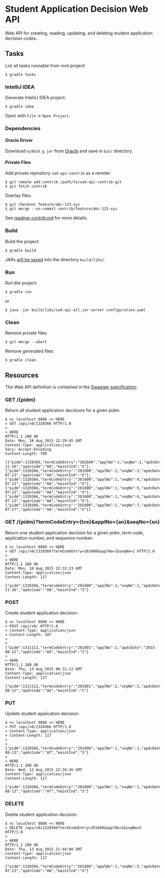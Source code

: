 # Student Application Decision Web API

Web API for creating, reading, updating, and deleting student application decision codes.


## Tasks

List all tasks runnable from root project:

    $ gradle tasks

### IntelliJ IDEA

Generate IntelliJ IDEA project:

    $ gradle idea

Open with `File` -> `Open Project`.

### Dependencies

#### Oracle Driver

Download `ojdbc6_g.jar` from [Oracle](http://www.oracle.com/technetwork/apps-tech/jdbc-112010-090769.html) and save in `bin/` directory.

#### Private Files

Add private repository `sad-api-contrib` as a remote:

    $ git remote add contrib /path/to/sad-api-contrib.git
    $ git fetch contrib

Overlay files:

    $ git checkout feature/abc-123-xyz
    $ git merge --no-commit contrib/feature/abc-123-xyz

See [readme-contrib.md](readme-contrib.md) for more details.

### Build

Build the project:

    $ gradle build

JARs [will be saved](https://github.com/johnrengelman/shadow#using-the-default-plugin-task) into the directory `build/libs/`.

### Run

Run the project:

    $ gradle run

or

    $ java -jar build/libs/sad-api-all.jar server configuration.yaml

### Clean

Remove private files:

    $ git merge --abort

Remove generated files:

    $ gradle clean

## Resources

The Web API definition is contained in the [Swagger specification](swagger.yaml).

### GET /{pidm}

Return all student application decisions for a given pidm:

    $ nc localhost 8888 << HERE
    > GET /api/v0/1320366 HTTP/1.0
    > 
    > HERE
    HTTP/1.1 200 OK
    Date: Mon, 10 Aug 2015 22:29:45 GMT
    Content-Type: application/json
    Vary: Accept-Encoding
    Content-Length: 709
    
    [{"pidm":1320366,"termCodeEntry":"201600","applNo":1,"seqNo":1,"apdcDate":"2014-11-26","apdcCode":"OQ","maintInd":"S"},{"pidm":1320366,"termCodeEntry":"201600","applNo":1,"seqNo":3,"apdcDate":"2015-07-23","apdcCode":"AA","maintInd":"U"},{"pidm":1320366,"termCodeEntry":"201600","applNo":1,"seqNo":4,"apdcDate":"2015-07-23","apdcCode":"AA","maintInd":"U"},{"pidm":1320366,"termCodeEntry":"201600","applNo":1,"seqNo":5,"apdcDate":"2015-07-23","apdcCode":"AA","maintInd":"U"},{"pidm":1320366,"termCodeEntry":"201600","applNo":1,"seqNo":6,"apdcDate":"2015-07-23","apdcCode":"AA","maintInd":"U"},{"pidm":1320366,"termCodeEntry":"201600","applNo":1,"seqNo":7,"apdcDate":"2015-07-27","apdcCode":"AA","maintInd":"U"}]

### GET /{pidm}?termCodeEntry={tce}&applNo={an}&seqNo={sn}

Return one student application decision for a given pidm, term code, application number, and sequence number:

    $ nc localhost 8888 << HERE
    > GET /api/v0/1320366?termCodeEntry=201600&applNo=1&seqNo=1 HTTP/1.0
    > 
    > HERE
    HTTP/1.1 200 OK
    Date: Mon, 10 Aug 2015 22:31:23 GMT
    Content-Type: application/json
    Content-Length: 117
    
    {"pidm":1320366,"termCodeEntry":"201600","applNo":1,"seqNo":1,"apdcDate":"2014-11-26","apdcCode":"OQ","maintInd":"S"}

### POST

Create student application decision:

    $ nc localhost 8888 << HERE
    > POST /api/v0/ HTTP/1.0
    > Content-Type: application/json
    > Content-Length: 107
    > 
    > {"pidm":1311112,"termCodeEntry":"201601","applNo":2,"apdcDate":"2015-08-12","apdcCode":"AX","maintInd":"S"}
    > 
    > HERE
    HTTP/1.1 200 OK
    Date: Thu, 13 Aug 2015 00:31:12 GMT
    Content-Type: application/json
    Content-Length: 117
    
    {"pidm":1311112,"termCodeEntry":"201601","applNo":2,"seqNo":2,"apdcDate":"2015-08-12","apdcCode":"AX","maintInd":"S"}

### PUT

Update student application decision:

    $ nc localhost 8888 << HERE
    > PUT /api/v0/1320366 HTTP/1.0
    > Content-Type: application/json
    > Content-Length: 117
    > 
    > {"pidm":1320366,"termCodeEntry":"201600","applNo":1,"seqNo":1,"apdcDate":"2015-08-13","apdcCode":"AT","maintInd":"S"}
    > 
    > HERE
    HTTP/1.1 200 OK
    Date: Wed, 12 Aug 2015 22:34:26 GMT
    Content-Type: application/json
    Content-Length: 117
    
    {"pidm":1320366,"termCodeEntry":"201600","applNo":1,"seqNo":1,"apdcDate":"2015-08-13","apdcCode":"AT","maintInd":"S"}

### DELETE

Delete student application decision:

    $ nc localhost 8888 << HERE
    > DELETE /api/v0/1320366?termCodeEntry=201600&applNo=1&seqNo=5 HTTP/1.0
    > 
    > HERE
    HTTP/1.1 200 OK
    Date: Thu, 13 Aug 2015 21:44:08 GMT
    Content-Type: application/json
    Content-Length: 117
    
    {"pidm":1320366,"termCodeEntry":"201600","applNo":1,"seqNo":5,"apdcDate":"2015-07-23","apdcCode":"AA","maintInd":"U"}
